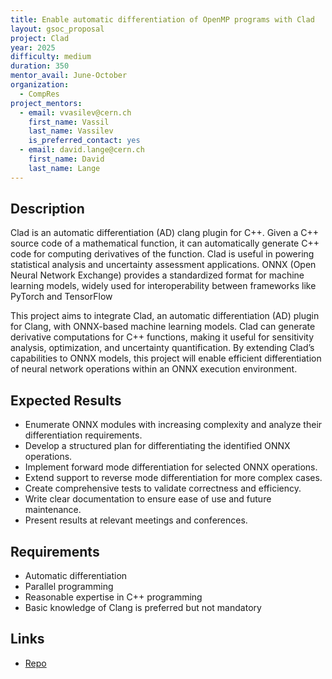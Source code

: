 ```yaml
---
title: Enable automatic differentiation of OpenMP programs with Clad
layout: gsoc_proposal
project: Clad
year: 2025
difficulty: medium
duration: 350
mentor_avail: June-October
organization:
  - CompRes
project_mentors:
  - email: vvasilev@cern.ch
    first_name: Vassil
    last_name: Vassilev
    is_preferred_contact: yes
  - email: david.lange@cern.ch
    first_name: David
    last_name: Lange
---
```


## Description

Clad is an automatic differentiation (AD) clang plugin for C++. Given a C++ source code of a mathematical function, it can automatically generate C++ code for computing derivatives of the function. Clad is useful in powering statistical analysis and uncertainty assessment applications.
ONNX (Open Neural Network Exchange) provides a standardized format for machine learning models, widely used for interoperability between frameworks like PyTorch and TensorFlow

This project aims to integrate Clad, an automatic differentiation (AD) plugin for Clang, with ONNX-based machine learning models. Clad can generate derivative computations for C++ functions, making it useful for sensitivity analysis, optimization, and uncertainty quantification. By extending Clad’s capabilities to ONNX models, this project will enable efficient differentiation of neural network operations within an ONNX execution environment.

## Expected Results

* Enumerate ONNX modules with increasing complexity and analyze their differentiation requirements.
* Develop a structured plan for differentiating the identified ONNX operations.
* Implement forward mode differentiation for selected ONNX operations.
* Extend support to reverse mode differentiation for more complex cases.
* Create comprehensive tests to validate correctness and efficiency.
* Write clear documentation to ensure ease of use and future maintenance.
* Present results at relevant meetings and conferences.


## Requirements

* Automatic differentiation
* Parallel programming
* Reasonable expertise in C++ programming
* Basic knowledge of Clang is preferred but not mandatory

## Links
* [Repo](https://github.com/vgvassilev/clad)
